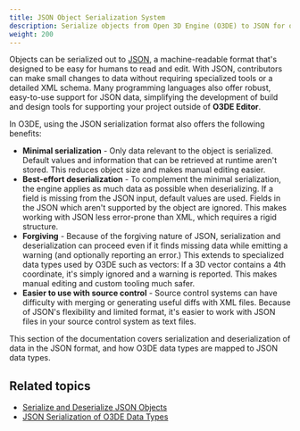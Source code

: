 ```yaml
---
title: JSON Object Serialization System
description: Serialize objects from Open 3D Engine (O3DE) to JSON for other tools to process, or to load between runtime sessions.
weight: 200
---
```


Objects can be serialized out to [JSON](http://json.org), a machine-readable format that's designed to be easy for humans to read and edit. With JSON, contributors can make small changes to data without requiring specialized tools or a detailed XML schema. Many programming languages also offer robust, easy-to-use support for JSON data, simplifying the development of build and design tools for supporting your project outside of **O3DE Editor**.

In O3DE, using the JSON serialization format also offers the following benefits:

* **Minimal serialization** - Only data relevant to the object is serialized. Default values and information that can be retrieved at runtime aren't stored. This reduces object size and makes manual editing easier.
* **Best-effort deserialization** - To complement the minimal serialization, the engine applies as much data as possible when deserializing. If a field is missing from the JSON input, default values are used. Fields in the JSON which aren't supported by the object are ignored. This makes working with JSON less error-prone than XML, which requires a rigid structure.
* **Forgiving** - Because of the forgiving nature of JSON, serialization and deserialization can proceed even if it finds missing data while emitting a warning (and optionally reporting an error.) This extends to specialized data types used by O3DE such as vectors: If a 3D vector contains a 4th coordinate, it's simply ignored and a warning is reported. This makes manual editing and custom tooling much safer.
* **Easier to use with source control** - Source control systems can have difficulty with merging or generating useful diffs with XML files. Because of JSON's flexibility and limited format, it's easier to work with JSON files in your source control system as text files.

 This section of the documentation covers serialization and deserialization of data in the JSON format, and how O3DE data types are mapped to JSON data types.

## Related topics

* [Serialize and Deserialize JSON Objects](json-serialize-deserialize)
* [JSON Serialization of O3DE Data Types](json-data-types)
